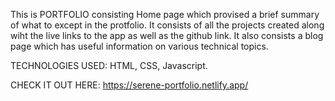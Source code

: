 This is PORTFOLIO consisting Home page which provised a brief summary of what to except in the protfolio.
It consists of all the projects created along wiht the live links to the app as well as the github link.
It also consists a blog page which has useful information on various technical topics.

TECHNOLOGIES USED:
HTML, CSS, Javascript.

CHECK IT OUT HERE:
https://serene-portfolio.netlify.app/
